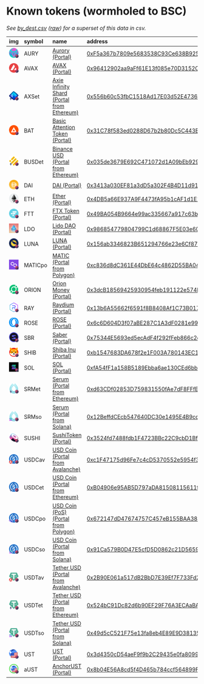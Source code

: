 
Known tokens (wormholed to BSC)
===================================
_See [by_dest.csv](by_dest.csv) ([raw](https://raw.githubusercontent.com/certusone/wormhole-token-list/main/content/by_dest.csv)) for a superset of this data in csv._

  
| img                                                                                                    | symbol   | name                                                                                      | address                                                                                                            |   decimals | origin    | sourceAddress                                                                                                                              |   sourceDecimals | markets                                         | symbol   |
|:-------------------------------------------------------------------------------------------------------|:---------|:------------------------------------------------------------------------------------------|:-------------------------------------------------------------------------------------------------------------------|-----------:|:----------|:-------------------------------------------------------------------------------------------------------------------------------------------|-----------------:|:------------------------------------------------|:-----------------|
| ![AURY](https://raw.githubusercontent.com/certusone/wormhole-token-list/main/assets/AURY_wh.png)       | AURY     | [Aurory (Portal)](http://coingecko.com/en/coins/aurory)                                   | [0xF5a367b7809e5683538C93Ce638B9258A0B88271](https://bscscan.com/token/0xF5a367b7809e5683538C93Ce638B9258A0B88271) |          9 | solana    | [AURYydfxJib1ZkTir1Jn1J9ECYUtjb6rKQVmtYaixWPP](https://solscan.io/address/AURYydfxJib1ZkTir1Jn1J9ECYUtjb6rKQVmtYaixWPP)                    |                9 | [pancakeswap](https://pancakeswap.finance/swap) | AURY             |
| ![AVAX](https://raw.githubusercontent.com/certusone/wormhole-token-list/main/assets/AVAX_wh.png)       | AVAX     | [AVAX (Portal)](http://coingecko.com/en/coins/avalanche)                                  | [0x96412902aa9aFf61E13f085e70D3152C6ef2a817](https://bscscan.com/token/0x96412902aa9aFf61E13f085e70D3152C6ef2a817) |         18 | avalanche | [0xb31f66aa3c1e785363f0875a1b74e27b85fd66c7](https://snowtrace.io/address/0xb31f66aa3c1e785363f0875a1b74e27b85fd66c7)                      |               18 |                                                 | AVAX             |
| ![AXSet](https://raw.githubusercontent.com/certusone/wormhole-token-list/main/assets/AXSet_wh.png)     | AXSet    | [Axie Infinity Shard (Portal from Ethereum)](http://coingecko.com/en/coins/axie-infinity) | [0x556b60c53fbC1518Ad17E03d52E47368dD4d81B3](https://bscscan.com/token/0x556b60c53fbC1518Ad17E03d52E47368dD4d81B3) |         18 | ethereum  | [0xbb0e17ef65f82ab018d8edd776e8dd940327b28b](https://etherscan.io/address/0xbb0e17ef65f82ab018d8edd776e8dd940327b28b)                      |               18 |                                                 | AXSet            |
| ![BAT](https://raw.githubusercontent.com/certusone/wormhole-token-list/main/assets/BAT_wh.png)         | BAT      | [Basic Attention Token (Portal)](http://coingecko.com/en/coins/basic-attention-token)     | [0x31C78f583ed0288D67b2b80Dc5C443Bc3b15C661](https://bscscan.com/token/0x31C78f583ed0288D67b2b80Dc5C443Bc3b15C661) |         18 | ethereum  | [0x0d8775f648430679a709e98d2b0cb6250d2887ef](https://etherscan.io/address/0x0d8775f648430679a709e98d2b0cb6250d2887ef)                      |               18 |                                                 | BAT              |
| ![BUSDet](https://raw.githubusercontent.com/certusone/wormhole-token-list/main/assets/BUSDet_wh.png)   | BUSDet   | [Binance USD (Portal from Ethereum)](http://coingecko.com/en/coins/binance-usd)           | [0x035de3679E692C471072d1A09bEb9298fBB2BD31](https://bscscan.com/token/0x035de3679E692C471072d1A09bEb9298fBB2BD31) |         18 | ethereum  | [0x4fabb145d64652a948d72533023f6e7a623c7c53](https://etherscan.io/address/0x4fabb145d64652a948d72533023f6e7a623c7c53)                      |               18 |                                                 | BUSDet           |
| ![DAI](https://raw.githubusercontent.com/certusone/wormhole-token-list/main/assets/DAI_wh.png)         | DAI      | [DAI (Portal)](http://coingecko.com/en/coins/dai)                                         | [0x3413a030EF81a3dD5a302F4B4D11d911e12ed337](https://bscscan.com/token/0x3413a030EF81a3dD5a302F4B4D11d911e12ed337) |         18 | ethereum  | [0x6b175474e89094c44da98b954eedeac495271d0f](https://etherscan.io/address/0x6b175474e89094c44da98b954eedeac495271d0f)                      |               18 |                                                 | DAI              |
| ![ETH](https://raw.githubusercontent.com/certusone/wormhole-token-list/main/assets/ETH_wh.png)         | ETH      | [Ether (Portal)](http://coingecko.com/en/coins/ether)                                     | [0x4DB5a66E937A9F4473fA95b1cAF1d1E1D62E29EA](https://bscscan.com/token/0x4DB5a66E937A9F4473fA95b1cAF1d1E1D62E29EA) |         18 | ethereum  | [0xc02aaa39b223fe8d0a0e5c4f27ead9083c756cc2](https://etherscan.io/address/0xc02aaa39b223fe8d0a0e5c4f27ead9083c756cc2)                      |               18 | [pancakeswap](https://pancakeswap.finance/swap) | ETH              |
| ![FTT](https://raw.githubusercontent.com/certusone/wormhole-token-list/main/assets/FTT_wh.png)         | FTT      | [FTX Token (Portal)](http://coingecko.com/en/coins/ftx-token)                             | [0x49BA054B9664e99ac335667a917c63bB94332E84](https://bscscan.com/token/0x49BA054B9664e99ac335667a917c63bB94332E84) |         18 | ethereum  | [0x50d1c9771902476076ecfc8b2a83ad6b9355a4c9](https://etherscan.io/address/0x50d1c9771902476076ecfc8b2a83ad6b9355a4c9)                      |               18 |                                                 | FTT              |
| ![LDO](https://raw.githubusercontent.com/certusone/wormhole-token-list/main/assets/LDO_wh.png)         | LDO      | [Lido DAO (Portal)](http://coingecko.com/en/coins/lido-dao)                               | [0x986854779804799C1d68867F5E03e601E781e41b](https://bscscan.com/token/0x986854779804799C1d68867F5E03e601E781e41b) |         18 | ethereum  | [0x5a98fcbea516cf06857215779fd812ca3bef1b32](https://etherscan.io/address/0x5a98fcbea516cf06857215779fd812ca3bef1b32)                      |               18 |                                                 | LDO              |
| ![LUNA](https://raw.githubusercontent.com/certusone/wormhole-token-list/main/assets/LUNA_wh.png)       | LUNA     | [LUNA (Portal)](http://coingecko.com/en/coins/terra-luna)                                 | [0x156ab3346823B651294766e23e6Cf87254d68962](https://bscscan.com/token/0x156ab3346823B651294766e23e6Cf87254d68962) |          6 | terra     | [uluna](https://finder.terra.money/columbus-5/address/uluna)                                                                               |                6 |                                                 | LUNA             |
| ![MATICpo](https://raw.githubusercontent.com/certusone/wormhole-token-list/main/assets/MATICpo_wh.png) | MATICpo  | [MATIC (Portal from Polygon)](http://coingecko.com/en/coins/polygon)                      | [0xc836d8dC361E44DbE64c4862D55BA041F88Ddd39](https://bscscan.com/token/0xc836d8dC361E44DbE64c4862D55BA041F88Ddd39) |         18 | polygon   | [0x0d500b1d8e8ef31e21c99d1db9a6444d3adf1270](https://polygonscan.com/address/0x0d500b1d8e8ef31e21c99d1db9a6444d3adf1270)                   |               18 | [pancakeswap](https://pancakeswap.finance/swap) | MATICpo          |
| ![ORION](https://raw.githubusercontent.com/certusone/wormhole-token-list/main/assets/ORION_wh.png)     | ORION    | [Orion Money (Portal)](http://coingecko.com/en/coins/orion-money)                         | [0x3dcB18569425930954feb191122e574b87F66abd](https://bscscan.com/token/0x3dcB18569425930954feb191122e574b87F66abd) |         18 | ethereum  | [0x727f064a78dc734d33eec18d5370aef32ffd46e4](https://etherscan.io/address/0x727f064a78dc734d33eec18d5370aef32ffd46e4)                      |               18 |                                                 | ORION            |
| ![RAY](https://raw.githubusercontent.com/certusone/wormhole-token-list/main/assets/RAY_wh.png)         | RAY      | [Raydium (Portal)](http://coingecko.com/en/coins/raydium)                                 | [0x13b6A55662f6591f8B8408Af1C73B017E32eEdB8](https://bscscan.com/token/0x13b6A55662f6591f8B8408Af1C73B017E32eEdB8) |          6 | solana    | [4k3Dyjzvzp8eMZWUXbBCjEvwSkkk59S5iCNLY3QrkX6R](https://solscan.io/address/4k3Dyjzvzp8eMZWUXbBCjEvwSkkk59S5iCNLY3QrkX6R)                    |                6 | [pancakeswap](https://pancakeswap.finance/swap) | RAY              |
| ![ROSE](https://raw.githubusercontent.com/certusone/wormhole-token-list/main/assets/ROSE_wh.png)       | ROSE     | [ROSE (Portal)](http://coingecko.com/en/coins/oasis-network)                              | [0x6c6D604D3f07aBE287C1A3dF0281e999A83495C0](https://bscscan.com/token/0x6c6D604D3f07aBE287C1A3dF0281e999A83495C0) |         18 | oasis     | [0x21C718C22D52d0F3a789b752D4c2fD5908a8A733](https://explorer.oasis.updev.si/address/0x21C718C22D52d0F3a789b752D4c2fD5908a8A733)           |               18 |                                                 | ROSE             |
| ![SBR](https://raw.githubusercontent.com/certusone/wormhole-token-list/main/assets/SBR_wh.png)         | SBR      | [Saber (Portal)](http://coingecko.com/en/coins/saber)                                     | [0x75344E5693ed5ecAdF4f292fFeb866c2cF8afCF1](https://bscscan.com/token/0x75344E5693ed5ecAdF4f292fFeb866c2cF8afCF1) |          6 | solana    | [Saber2gLauYim4Mvftnrasomsv6NvAuncvMEZwcLpD1](https://solscan.io/address/Saber2gLauYim4Mvftnrasomsv6NvAuncvMEZwcLpD1)                      |                6 |                                                 | SBR              |
| ![SHIB](https://raw.githubusercontent.com/certusone/wormhole-token-list/main/assets/SHIB_wh.png)       | SHIB     | [Shiba Inu (Portal)](http://coingecko.com/en/coins/shiba-inu)                             | [0xb1547683DA678f2e1F003A780143EC10Af8a832B](https://bscscan.com/token/0xb1547683DA678f2e1F003A780143EC10Af8a832B) |         18 | ethereum  | [0x95ad61b0a150d79219dcf64e1e6cc01f0b64c4ce](https://etherscan.io/address/0x95ad61b0a150d79219dcf64e1e6cc01f0b64c4ce)                      |               18 |                                                 | SHIB             |
| ![SOL](https://raw.githubusercontent.com/certusone/wormhole-token-list/main/assets/SOL_wh.png)         | SOL      | [SOL (Portal)](http://coingecko.com/en/coins/solana)                                      | [0xfA54fF1a158B5189Ebba6ae130CEd6bbd3aEA76e](https://bscscan.com/token/0xfA54fF1a158B5189Ebba6ae130CEd6bbd3aEA76e) |          9 | solana    | [So11111111111111111111111111111111111111112](https://solscan.io/address/So11111111111111111111111111111111111111112)                      |                9 | [pancakeswap](https://pancakeswap.finance/swap) | SOL              |
| ![SRMet](https://raw.githubusercontent.com/certusone/wormhole-token-list/main/assets/SRMet_wh.png)     | SRMet    | [Serum (Portal from Ethereum)](http://coingecko.com/en/coins/serum)                       | [0xd63CDf02853D759831550fAe7dF8FFfE0B317b39](https://bscscan.com/token/0xd63CDf02853D759831550fAe7dF8FFfE0B317b39) |          6 | ethereum  | [0x476c5e26a75bd202a9683ffd34359c0cc15be0ff](https://etherscan.io/address/0x476c5e26a75bd202a9683ffd34359c0cc15be0ff)                      |                6 |                                                 | SRMet            |
| ![SRMso](https://raw.githubusercontent.com/certusone/wormhole-token-list/main/assets/SRMso_wh.png)     | SRMso    | [Serum (Portal from Solana)](http://coingecko.com/en/coins/serum)                         | [0x12BeffdCEcb547640DC30e1495E4B9cdc21922b4](https://bscscan.com/token/0x12BeffdCEcb547640DC30e1495E4B9cdc21922b4) |          6 | solana    | [SRMuApVNdxXokk5GT7XD5cUUgXMBCoAz2LHeuAoKWRt](https://solscan.io/address/SRMuApVNdxXokk5GT7XD5cUUgXMBCoAz2LHeuAoKWRt)                      |                6 |                                                 | SRMso            |
| ![SUSHI](https://raw.githubusercontent.com/certusone/wormhole-token-list/main/assets/SUSHI_wh.png)     | SUSHI    | [SushiToken (Portal)](http://coingecko.com/en/coins/sushi)                                | [0x3524fd7488fdb1F4723BBc22C9cbD1Bf89f46E3B](https://bscscan.com/token/0x3524fd7488fdb1F4723BBc22C9cbD1Bf89f46E3B) |         18 | ethereum  | [0x6b3595068778dd592e39a122f4f5a5cf09c90fe2](https://etherscan.io/address/0x6b3595068778dd592e39a122f4f5a5cf09c90fe2)                      |               18 |                                                 | SUSHI            |
| ![USDCav](https://raw.githubusercontent.com/certusone/wormhole-token-list/main/assets/USDCav_wh.png)   | USDCav   | [USD Coin (Portal from Avalanche)](http://coingecko.com/en/coins/usd-coin)                | [0xc1F47175d96Fe7c4cD5370552e5954f384E3C791](https://bscscan.com/token/0xc1F47175d96Fe7c4cD5370552e5954f384E3C791) |          6 | avalanche | [0xa7d7079b0fead91f3e65f86e8915cb59c1a4c664](https://snowtrace.io/address/0xa7d7079b0fead91f3e65f86e8915cb59c1a4c664)                      |                6 |                                                 | USDCav           |
| ![USDCet](https://raw.githubusercontent.com/certusone/wormhole-token-list/main/assets/USDCet_wh.png)   | USDCet   | [USD Coin (Portal from Ethereum)](http://coingecko.com/en/coins/usd-coin)                 | [0xB04906e95AB5D797aDA81508115611fee694c2b3](https://bscscan.com/token/0xB04906e95AB5D797aDA81508115611fee694c2b3) |          6 | ethereum  | [0xa0b86991c6218b36c1d19d4a2e9eb0ce3606eb48](https://etherscan.io/address/0xa0b86991c6218b36c1d19d4a2e9eb0ce3606eb48)                      |                6 | [pancakeswap](https://pancakeswap.finance/swap) | USDCet           |
| ![USDCpo](https://raw.githubusercontent.com/certusone/wormhole-token-list/main/assets/USDCpo_wh.png)   | USDCpo   | [USD Coin (PoS) (Portal from Polygon)](http://coingecko.com/en/coins/usd-coin)            | [0x672147dD47674757C457eB155BAA382cc10705Dd](https://bscscan.com/token/0x672147dD47674757C457eB155BAA382cc10705Dd) |          6 | polygon   | [0x2791bca1f2de4661ed88a30c99a7a9449aa84174](https://polygonscan.com/address/0x2791bca1f2de4661ed88a30c99a7a9449aa84174)                   |                6 | [pancakeswap](https://pancakeswap.finance/swap) | USDCpo           |
| ![USDCso](https://raw.githubusercontent.com/certusone/wormhole-token-list/main/assets/USDCso_wh.png)   | USDCso   | [USD Coin (Portal from Solana)](http://coingecko.com/en/coins/usd-coin)                   | [0x91Ca579B0D47E5cfD5D0862c21D5659d39C8eCf0](https://bscscan.com/token/0x91Ca579B0D47E5cfD5D0862c21D5659d39C8eCf0) |          6 | solana    | [EPjFWdd5AufqSSqeM2qN1xzybapC8G4wEGGkZwyTDt1v](https://solscan.io/address/EPjFWdd5AufqSSqeM2qN1xzybapC8G4wEGGkZwyTDt1v)                    |                6 | [pancakeswap](https://pancakeswap.finance/swap) | USDCso           |
| ![USDTav](https://raw.githubusercontent.com/certusone/wormhole-token-list/main/assets/USDTav_wh.png)   | USDTav   | [Tether USD (Portal from Avalanche)](http://coingecko.com/en/coins/tether)                | [0x2B90E061a517dB2BbD7E39Ef7F733Fd234B494CA](https://bscscan.com/token/0x2B90E061a517dB2BbD7E39Ef7F733Fd234B494CA) |          6 | avalanche | [0xc7198437980c041c805a1edcba50c1ce5db95118](https://snowtrace.io/address/0xc7198437980c041c805a1edcba50c1ce5db95118)                      |                6 |                                                 | USDTav           |
| ![USDTet](https://raw.githubusercontent.com/certusone/wormhole-token-list/main/assets/USDTet_wh.png)   | USDTet   | [Tether USD (Portal from Ethereum)](http://coingecko.com/en/coins/tether)                 | [0x524bC91Dc82d6b90EF29F76A3ECAaBAffFD490Bc](https://bscscan.com/token/0x524bC91Dc82d6b90EF29F76A3ECAaBAffFD490Bc) |          6 | ethereum  | [0xdac17f958d2ee523a2206206994597c13d831ec7](https://etherscan.io/address/0xdac17f958d2ee523a2206206994597c13d831ec7)                      |                6 | [pancakeswap](https://pancakeswap.finance/swap) | USDTet           |
| ![USDTso](https://raw.githubusercontent.com/certusone/wormhole-token-list/main/assets/USDTso_wh.png)   | USDTso   | [Tether USD (Portal from Solana)](http://coingecko.com/en/coins/tether)                   | [0x49d5cC521F75e13fa8eb4E89E9D381352C897c96](https://bscscan.com/token/0x49d5cC521F75e13fa8eb4E89E9D381352C897c96) |          6 | solana    | [Es9vMFrzaCERmJfrF4H2FYD4KCoNkY11McCe8BenwNYB](https://solscan.io/address/Es9vMFrzaCERmJfrF4H2FYD4KCoNkY11McCe8BenwNYB)                    |                6 | [pancakeswap](https://pancakeswap.finance/swap) | USDTso           |
| ![UST](https://raw.githubusercontent.com/certusone/wormhole-token-list/main/assets/UST_wh.png)         | UST      | [UST (Portal)](http://coingecko.com/en/coins/terra-usd)                                   | [0x3d4350cD54aeF9f9b2C29435e0fa809957B3F30a](https://bscscan.com/token/0x3d4350cD54aeF9f9b2C29435e0fa809957B3F30a) |          6 | terra     | [uusd](https://finder.terra.money/columbus-5/address/uusd)                                                                                 |                6 | [pancakeswap](https://pancakeswap.finance/swap) | UST              |
| ![aUST](https://raw.githubusercontent.com/certusone/wormhole-token-list/main/assets/aUST_wh.png)       | aUST     | [AnchorUST (Portal)](http://coingecko.com/en/coins/anchorust)                             | [0x8b04E56A8cd5f4D465b784ccf564899F30Aaf88C](https://bscscan.com/token/0x8b04E56A8cd5f4D465b784ccf564899F30Aaf88C) |          6 | terra     | [terra1hzh9vpxhsk8253se0vv5jj6etdvxu3nv8z07zu](https://finder.terra.money/columbus-5/address/terra1hzh9vpxhsk8253se0vv5jj6etdvxu3nv8z07zu) |                6 |                                                 | aUST             |